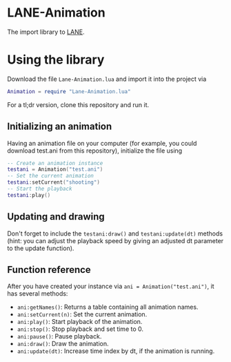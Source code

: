 # LANE-Animation
The import library to [LANE](https://github.com/PancakeFriday/LANE).

Using the library
===

Download the file `Lane-Animation.lua` and import it into the project via
```Lua
Animation = require "Lane-Animation.lua"
```

For a tl;dr version, clone this repository and run it.

Initializing an animation
---

Having an animation file on your computer (for example, you could download test.ani from this repository), initialize the file using
```Lua
-- Create an animation instance
testani = Animation("test.ani")
-- Set the current animation
testani:setCurrent("shooting")
-- Start the playback
testani:play()
```

Updating and drawing
---

Don't forget to include the `testani:draw()` and `testani:update(dt)` methods (hint: you can adjust the playback speed by giving an adjusted dt parameter to the update function).

Function reference
---

After you have created your instance via `ani = Animation("test.ani")`, it has several methods:
- `ani:getNames()`: Returns a table containing all animation names.
- `ani:setCurrent(n)`: Set the current animation.
- `ani:play()`: Start playback of the animation.
- `ani:stop()`: Stop playback and set time to 0.
- `ani:pause()`: Pause playback.
- `ani:draw()`: Draw the animation.
- `ani:update(dt)`: Increase time index by dt, if the animation is running.
